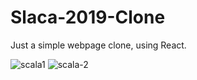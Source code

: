 # Slaca-2019-Clone
Just a simple webpage clone, using React.

<img src="https://i.ibb.co/qnWW5T1/scala1.png" alt="scala1" border="0">
<img src="https://i.ibb.co/QHkJTyp/scala-2.png" alt="scala-2" border="0">

